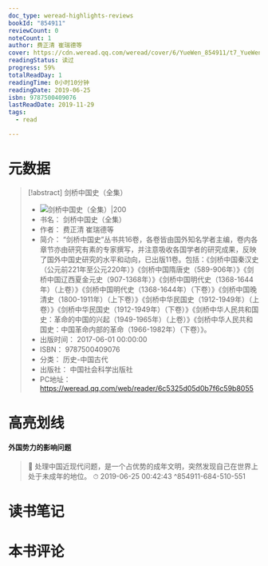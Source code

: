 ```yaml
---
doc_type: weread-highlights-reviews
bookId: "854911"
reviewCount: 0
noteCount: 1
author: 费正清 崔瑞德等
cover: https://cdn.weread.qq.com/weread/cover/6/YueWen_854911/t7_YueWen_854911.jpg
readingStatus: 读过
progress: 59%
totalReadDay: 1
readingTime: 0小时10分钟
readingDate: 2019-06-25
isbn: 9787500409076
lastReadDate: 2019-11-29
tags:
  - read

---
```

# 元数据
> [!abstract] 剑桥中国史（全集）
> - ![ 剑桥中国史（全集）|200](https://cdn.weread.qq.com/weread/cover/6/YueWen_854911/t7_YueWen_854911.jpg)
> - 书名： 剑桥中国史（全集）
> - 作者： 费正清 崔瑞德等
> - 简介： “剑桥中国史”丛书共16卷，各卷皆由国外知名学者主编，卷内各章节亦由研究有素的专家撰写，并注意吸收各国学者的研究成果，反映了国外中国史研究的水平和动向，已出版11卷。包括：《剑桥中国秦汉史（公元前221年至公元220年）》《剑桥中国隋唐史（589-906年）》《剑桥中国辽西夏金元史（907-1368年）》《剑桥中国明代史（1368-1644年）（上卷）》《剑桥中国明代史（1368-1644年）（下卷）》《剑桥中国晚清史（1800-1911年）（上下卷）》《剑桥中华民国史（1912-1949年）（上卷）》《剑桥中华民国史（1912-1949年）（下卷）》《剑桥中华人民共和国史：革命的中国的兴起（1949-1965年）（上卷）》《剑桥中华人民共和国史：中国革命内部的革命（1966-1982年）（下卷）》。
> - 出版时间： 2017-06-01 00:00:00
> - ISBN： 9787500409076
> - 分类： 历史-中国古代
> - 出版社： 中国社会科学出版社
> - PC地址：https://weread.qq.com/web/reader/6c5325d05d0b7f6c59b8055

# 高亮划线

#### 外国势力的影响问题

> 📌 处理中国近现代问题，是一个占优势的成年文明，突然发现自己在世界上处于未成年的地位。 
> ⏱ 2019-06-25 00:42:43 ^854911-684-510-551

# 读书笔记

# 本书评论

